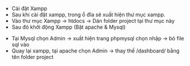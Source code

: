 - Cài đặt Xampp
- Sau khi cài đặt xampp, trong ổ đĩa sẽ xuất hiện thư mục xampp.
- Vào thư mục Xampp -> htdocs -> Dán folder project tại thư mục này
- Sau đó khởi động Xampp (Bật apache & Mysql)
+ Tại Mysql chọn Admin -> xuất hiện trang phpmysql chọn nhập -> bỏ file sql vào
+ Quay lại xampp, tại apache chọn Admin -> thay thế /dashboard/ bằng tên folder project